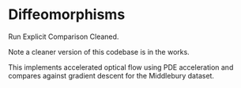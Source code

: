 # Diffeomorphisms

Run Explicit Comparison Cleaned. 

Note a cleaner version of this codebase is in the works. 

This implements accelerated optical flow using PDE acceleration and compares against gradient descent for the Middlebury dataset. 
